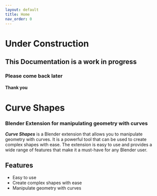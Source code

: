 ```yaml
---
layout: default
title: Home
nav_order: 0
---
```


# Under Construction
## This Documentation is a work in progress
### Please come back later
#### Thank you 

# Curve Shapes
### Blender Extension for manipulating geometry with curves

***Curve Shapes*** is a Blender extension that allows you to manipulate geometry with curves. It is a powerful tool that can be used to create complex shapes with ease. The extension is easy to use and provides a wide range of features that make it a must-have for any Blender user.

## Features
- Easy to use
- Create complex shapes with ease
- Manipulate geometry with curves
